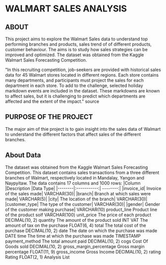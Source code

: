 # WALMART SALES ANALYSIS
## **ABOUT**

This project aims to explore the Walmart Sales data to understand top performing branches and products, sales trend of of different products, customer behaviour. The aims is to study how sales strategies can be improved and optimized. The dataset was obtained from the Kaggle Walmart Sales Forecasting Competition.

"In this recruiting competition, job-seekers are provided with historical sales data for 45 Walmart stores located in different regions. Each store contains many departments, and participants must project the sales for each department in each store. To add to the challenge, selected holiday markdown events are included in the dataset. These markdowns are known to affect sales, but it is challenging to predict which departments are affected and the extent of the impact." source

## **PURPOSE OF THE PROJECT**

The major aim of thie project is to gain insight into the sales data of Walmart to understand the different factors that affect sales of the different branches.

## **About Data**
The dataset was obtained from the Kaggle Walmart Sales Forecasting Competition. This dataset contains sales transactions from a three different branches of Walmart, respectively located in Mandalay, Yangon and Naypyitaw. The data contains 17 columns and 1000 rows:
|Column	|Description	|Data Type|
|--------|:-----------:| --------:|
|invoice_id|	Invoice of the sales made|	VARCHAR(30)|
|branch|	Branch at which sales were made|	VARCHAR(5)|
|city|	The location of the branch|	VARCHAR(30)|
|customer_type|	The type of the customer|	VARCHAR(30)|
|gender|	Gender of the customer making purchase|	VARCHAR(10)
product_line	Product line of the product solf	VARCHAR(100)
unit_price	The price of each product	DECIMAL(10, 2)
quantity	The amount of the product sold	INT
VAT	The amount of tax on the purchase	FLOAT(6, 4)
total	The total cost of the purchase	DECIMAL(10, 2)
date	The date on which the purchase was made	DATE
time	The time at which the purchase was made	TIMESTAMP
payment_method	The total amount paid	DECIMAL(10, 2)
cogs	Cost Of Goods sold	DECIMAL(10, 2)
gross_margin_percentage	Gross margin percentage	FLOAT(11, 9)
gross_income	Gross Income	DECIMAL(10, 2)
rating	Rating	FLOAT(2, 1)
Analysis List
